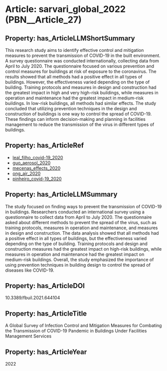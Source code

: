 # Article: __sarvari_global_2022__ (PBN__Article_27)

## Property: has_ArticleLLMShortSummary

This research study aims to identify effective control and mitigation measures to prevent the transmission of COVID-19 in the built environment. A survey questionnaire was conducted internationally, collecting data from April to July 2020. The questionnaire focused on various prevention and control measures for buildings at risk of exposure to the coronavirus. The results showed that all methods had a positive effect in all types of buildings. However, the effectiveness varied depending on the type of building. Training protocols and measures in design and construction had the greatest impact in high and very high-risk buildings, while measures in operation and maintenance had the greatest impact in medium-risk buildings. In low-risk buildings, all methods had similar effects. The study concluded that utilizing prevention techniques in the design and construction of buildings is one way to control the spread of COVID-19. These findings can inform decision-making and planning in facilities management to reduce the transmission of the virus in different types of buildings.

## Property: has_ArticleRef

* [leal_filho_covid-19_2020](../Article/PBN__Article_109)
* [guo_aerosol_2020](../Article/PBN__Article_263)
* [mecenas_effects_2020](../Article/PBN__Article_228)
* [ong_air_2020](../Article/PBN__Article_264)
* [pinheiro_covid-19_2020](../Article/PBN__Article_316)

## Property: has_ArticleLLMSummary

The study focused on finding ways to prevent the transmission of COVID-19 in buildings. Researchers conducted an international survey using a questionnaire to collect data from April to July 2020. The questionnaire asked about different methods to prevent the spread of the virus, such as training protocols, measures in operation and maintenance, and measures in design and construction. The data analysis showed that all methods had a positive effect in all types of buildings, but the effectiveness varied depending on the type of building. Training protocols and design and construction measures had the greatest impact on high-risk buildings, while measures in operation and maintenance had the greatest impact on medium-risk buildings. Overall, the study emphasized the importance of using prevention techniques in building design to control the spread of diseases like COVID-19.

## Property: has_ArticleDOI

10.3389/fbuil.2021.644104

## Property: has_ArticleTitle

A Global Survey of Infection Control and Mitigation Measures for Combating the Transmission of COVID-19 Pandemic in Buildings Under Facilities Management Services

## Property: has_ArticleYear

2022

